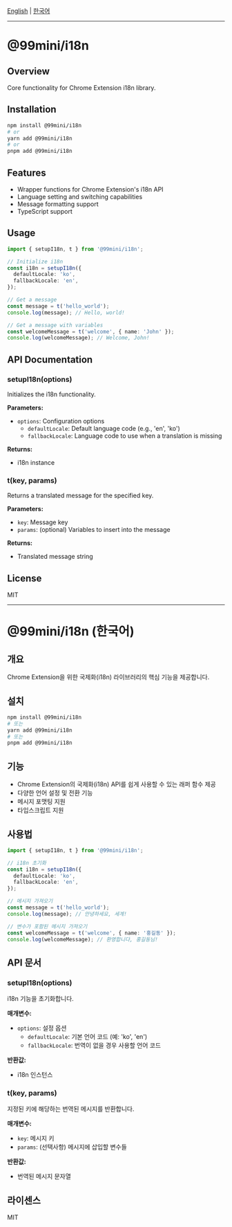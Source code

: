 [English](#99minii18n) | [한국어](#99minii18n-한국어)

---

# @99mini/i18n

## Overview

Core functionality for Chrome Extension i18n library.

## Installation

```bash
npm install @99mini/i18n
# or
yarn add @99mini/i18n
# or
pnpm add @99mini/i18n
```

## Features

- Wrapper functions for Chrome Extension's i18n API
- Language setting and switching capabilities
- Message formatting support
- TypeScript support

## Usage

```typescript
import { setupI18n, t } from '@99mini/i18n';

// Initialize i18n
const i18n = setupI18n({
  defaultLocale: 'ko',
  fallbackLocale: 'en',
});

// Get a message
const message = t('hello_world');
console.log(message); // Hello, world!

// Get a message with variables
const welcomeMessage = t('welcome', { name: 'John' });
console.log(welcomeMessage); // Welcome, John!
```

## API Documentation

### setupI18n(options)

Initializes the i18n functionality.

**Parameters:**

- `options`: Configuration options
  - `defaultLocale`: Default language code (e.g., 'en', 'ko')
  - `fallbackLocale`: Language code to use when a translation is missing

**Returns:**

- i18n instance

### t(key, params)

Returns a translated message for the specified key.

**Parameters:**

- `key`: Message key
- `params`: (optional) Variables to insert into the message

**Returns:**

- Translated message string

## License

MIT

---

# @99mini/i18n (한국어)

## 개요

Chrome Extension을 위한 국제화(i18n) 라이브러리의 핵심 기능을 제공합니다.

## 설치

```bash
npm install @99mini/i18n
# 또는
yarn add @99mini/i18n
# 또는
pnpm add @99mini/i18n
```

## 기능

- Chrome Extension의 국제화(i18n) API를 쉽게 사용할 수 있는 래퍼 함수 제공
- 다양한 언어 설정 및 전환 기능
- 메시지 포맷팅 지원
- 타입스크립트 지원

## 사용법

```typescript
import { setupI18n, t } from '@99mini/i18n';

// i18n 초기화
const i18n = setupI18n({
  defaultLocale: 'ko',
  fallbackLocale: 'en',
});

// 메시지 가져오기
const message = t('hello_world');
console.log(message); // 안녕하세요, 세계!

// 변수가 포함된 메시지 가져오기
const welcomeMessage = t('welcome', { name: '홍길동' });
console.log(welcomeMessage); // 환영합니다, 홍길동님!
```

## API 문서

### setupI18n(options)

i18n 기능을 초기화합니다.

**매개변수:**

- `options`: 설정 옵션
  - `defaultLocale`: 기본 언어 코드 (예: 'ko', 'en')
  - `fallbackLocale`: 번역이 없을 경우 사용할 언어 코드

**반환값:**

- i18n 인스턴스

### t(key, params)

지정된 키에 해당하는 번역된 메시지를 반환합니다.

**매개변수:**

- `key`: 메시지 키
- `params`: (선택사항) 메시지에 삽입할 변수들

**반환값:**

- 번역된 메시지 문자열

## 라이센스

MIT
